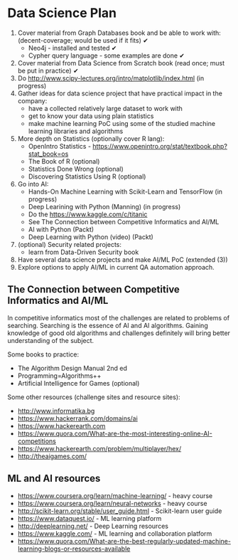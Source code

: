 # Data Science Plan

1. Cover material from Graph Databases book and be able to work with: (decent-coverage; would be used if it fits) ✔
    * Neo4j - installed and tested ✔
    * Cypher query language - some examples are done ✔
1. Cover material from Data Science from Scratch book  (read once; must be put in practice) ✔
1. Do http://www.scipy-lectures.org/intro/matplotlib/index.html (in progress)
1. Gather ideas for data science project that have practical impact in the company:
    * have a collected relatively large dataset to work with
    * get to know your data using plain statistics
    * make machine learning PoC using some of the studied machine learning libraries and algorithms
1. More depth on Statistics (optionally cover R lang):
    * OpenIntro Statistics - https://www.openintro.org/stat/textbook.php?stat_book=os
    * The Book of R (optional)
    * Statistics Done Wrong (optional)
    * Discovering Statistics Using R (optional)
1. Go into AI:
    * Hands-On Machine Learning with Scikit-Learn and TensorFlow (in progress)
    * Deep Learining with Python (Manning) (in progress)
    * Do the https://www.kaggle.com/c/titanic
    * See The Connection between Competitive Informatics and AI/ML
    * AI with Python (Packt)
    * Deep Learning with Python (video) (Packt)
1. (optional) Security related projects:
    * learn from Data-Driven Security book
1. Have several data science projects and make AI/ML PoC (extended (3))
1. Explore options to apply AI/ML in current QA automation approach.


## The Connection between Competitive Informatics and AI/ML

In competitive informatics most of the challenges are related to problems of searching. Searching is the essence of AI and AI algorithms. Gaining knowledge of good old algorithms and challenges definitely will bring better understanding of the subject.

Some books to practice:

* The Algorithm Design Manual 2nd ed
* Programming=Algorithms++
* Artificial Intelligence for Games (optional)

Some other resources (challenge sites and resource sites):

* http://www.informatika.bg
* https://www.hackerrank.com/domains/ai
* https://www.hackerearth.com
* https://www.quora.com/What-are-the-most-interesting-online-AI-competitions
* https://www.hackerearth.com/problem/multiplayer/hex/
* http://theaigames.com/

## ML and AI resources

* https://www.coursera.org/learn/machine-learning/ - heavy course
* https://www.coursera.org/learn/neural-networks - heavy course
* http://scikit-learn.org/stable/user_guide.html -  Scikit-learn user guide
* https://www.dataquest.io/ - ML learning platform
* http://deeplearning.net/ - Deep Learning resources
* https://www.kaggle.com/ - ML learning and collaboration platform
* https://www.quora.com/What-are-the-best-regularly-updated-machine-learning-blogs-or-resources-available